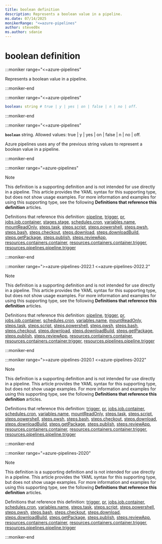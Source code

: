 ```yaml
---
title: boolean definition
description: Represents a boolean value in a pipeline.
ms.date: 07/14/2025
monikerRange: "<=azure-pipelines"
author: steved0x
ms.author: sdanie
---
```


# boolean definition

<!-- :::description::: -->
:::moniker range="<=azure-pipelines"

<!-- :::editable-content name="description"::: -->
Represents a boolean value in a pipeline.
<!-- :::editable-content-end::: -->

:::moniker-end
<!-- :::description-end::: -->

<!-- :::syntax::: -->
:::moniker range="<=azure-pipelines"

```yaml
boolean: string # true | y | yes | on | false | n | no | off. 
```

:::moniker-end
<!-- :::syntax-end::: -->

<!-- :::string-item::: -->
:::moniker range="<=azure-pipelines"

**`boolean`** string. Allowed values: true | y | yes | on | false | n | no | off.<br>
<!-- :::editable-content name="description"::: -->
Azure pipelines uses any of the previous string values to represent a boolean value in a pipeline.
<!-- :::editable-content-end::: -->

:::moniker-end
<!-- :::string-item-end::: -->

<!-- :::parents::: -->
:::moniker range="=azure-pipelines"

> [!NOTE]
> This definition is a supporting definition and is not intended for use directly in a pipeline. This article provides the YAML syntax for this supporting type, but does not show usage examples. For more information and examples for using this supporting type, see the following **Definitions that reference this definition** articles.

Definitions that reference this definition: [pipeline](pipeline.md), [trigger](trigger.md), [pr](pr.md), [jobs.job.container](jobs-job-container.md), [stages.stage](stages-stage.md), [schedules.cron](schedules-cron.md), [variables.name](variables-name.md), [mountReadOnly](mount-read-only.md), [steps.task](steps-task.md), [steps.script](steps-script.md), [steps.powershell](steps-powershell.md), [steps.pwsh](steps-pwsh.md), [steps.bash](steps-bash.md), [steps.checkout](steps-checkout.md), [steps.download](steps-download.md), [steps.downloadBuild](steps-download-build.md), [steps.getPackage](steps-get-package.md), [steps.publish](steps-publish.md), [steps.reviewApp](steps-review-app.md), [resources.containers.container](resources-containers-container.md), [resources.containers.container.trigger](resources-containers-container-trigger.md), [resources.pipelines.pipeline.trigger](resources-pipelines-pipeline-trigger.md)

:::moniker-end

:::moniker range=">=azure-pipelines-2022.1 <=azure-pipelines-2022.2"

> [!NOTE]
> This definition is a supporting definition and is not intended for use directly in a pipeline. This article provides the YAML syntax for this supporting type, but does not show usage examples. For more information and examples for using this supporting type, see the following **Definitions that reference this definition** articles.

Definitions that reference this definition: [pipeline](pipeline.md), [trigger](trigger.md), [pr](pr.md), [jobs.job.container](jobs-job-container.md), [schedules.cron](schedules-cron.md), [variables.name](variables-name.md), [mountReadOnly](mount-read-only.md), [steps.task](steps-task.md), [steps.script](steps-script.md), [steps.powershell](steps-powershell.md), [steps.pwsh](steps-pwsh.md), [steps.bash](steps-bash.md), [steps.checkout](steps-checkout.md), [steps.download](steps-download.md), [steps.downloadBuild](steps-download-build.md), [steps.getPackage](steps-get-package.md), [steps.publish](steps-publish.md), [steps.reviewApp](steps-review-app.md), [resources.containers.container](resources-containers-container.md), [resources.containers.container.trigger](resources-containers-container-trigger.md), [resources.pipelines.pipeline.trigger](resources-pipelines-pipeline-trigger.md)

:::moniker-end

:::moniker range=">=azure-pipelines-2020.1 <=azure-pipelines-2022"

> [!NOTE]
> This definition is a supporting definition and is not intended for use directly in a pipeline. This article provides the YAML syntax for this supporting type, but does not show usage examples. For more information and examples for using this supporting type, see the following **Definitions that reference this definition** articles.

Definitions that reference this definition: [trigger](trigger.md), [pr](pr.md), [jobs.job.container](jobs-job-container.md), [schedules.cron](schedules-cron.md), [variables.name](variables-name.md), [mountReadOnly](mount-read-only.md), [steps.task](steps-task.md), [steps.script](steps-script.md), [steps.powershell](steps-powershell.md), [steps.pwsh](steps-pwsh.md), [steps.bash](steps-bash.md), [steps.checkout](steps-checkout.md), [steps.download](steps-download.md), [steps.downloadBuild](steps-download-build.md), [steps.getPackage](steps-get-package.md), [steps.publish](steps-publish.md), [steps.reviewApp](steps-review-app.md), [resources.containers.container](resources-containers-container.md), [resources.containers.container.trigger](resources-containers-container-trigger.md), [resources.pipelines.pipeline.trigger](resources-pipelines-pipeline-trigger.md)

:::moniker-end

:::moniker range="=azure-pipelines-2020"

> [!NOTE]
> This definition is a supporting definition and is not intended for use directly in a pipeline. This article provides the YAML syntax for this supporting type, but does not show usage examples. For more information and examples for using this supporting type, see the following **Definitions that reference this definition** articles.

Definitions that reference this definition: [trigger](trigger.md), [pr](pr.md), [jobs.job.container](jobs-job-container.md), [schedules.cron](schedules-cron.md), [variables.name](variables-name.md), [steps.task](steps-task.md), [steps.script](steps-script.md), [steps.powershell](steps-powershell.md), [steps.pwsh](steps-pwsh.md), [steps.bash](steps-bash.md), [steps.checkout](steps-checkout.md), [steps.download](steps-download.md), [steps.downloadBuild](steps-download-build.md), [steps.getPackage](steps-get-package.md), [steps.publish](steps-publish.md), [steps.reviewApp](steps-review-app.md), [resources.containers.container](resources-containers-container.md), [resources.containers.container.trigger](resources-containers-container-trigger.md), [resources.pipelines.pipeline.trigger](resources-pipelines-pipeline-trigger.md)

:::moniker-end

<!-- :::parents-end::: -->

<!-- :::remarks::: -->
<!-- :::editable-content name="remarks"::: -->
<!-- :::editable-content-end::: -->
<!-- :::remarks-end::: -->

<!-- :::examples::: -->
<!-- :::editable-content name="examples"::: -->
<!-- :::editable-content-end::: -->
<!-- :::examples-end::: -->

<!-- :::see-also::: -->
<!-- :::editable-content name="seeAlso"::: -->
<!-- :::editable-content-end::: -->
<!-- :::see-also-end::: -->